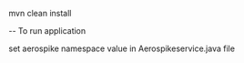 mvn clean install


-- 
To run application

set aerospike namespace value in Aerospikeservice.java file 
